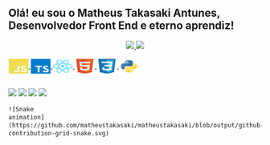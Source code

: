 

<!--
**matheustakasaki/matheustakasaki** is a ✨ _special_ ✨ repository because its `README.md` (this file) appears on your GitHub profile.

Here are some ideas to get you started:

- 🔭 I’m currently working on ...
- 🌱 I’m currently learning ...
- 👯 I’m looking to collaborate on ...
- 🤔 I’m looking for help with ...
- 💬 Ask me about ...
- 📫 How to reach me: ...
- 😄 Pronouns: ...
- ⚡ Fun fact: ...
-->
## Olá! eu sou o Matheus Takasaki Antunes, Desenvolvedor Front End e eterno aprendiz!
<div align="center">
    <a href="https://github.com/matheustakasaki">
        <img height="180em"
            src="https://github-readme-stats.vercel.app/api?username=matheustakasaki&show_icons=true&theme=dracula&include_all_commits=true&count_private=true" />
        <img height="180em"
            src="https://github-readme-stats.vercel.app/api/top-langs/?username=matheustakasaki&layout=compact&langs_count=7&theme=dracula" />
</div>
<div style="display: inline_block"><br>
    <img align="center" alt="Taka-Js" height="30" width="40"
        src="https://raw.githubusercontent.com/devicons/devicon/master/icons/javascript/javascript-plain.svg">
    <img align="center" alt="Taka-Ts" height="30" width="40"
        src="https://raw.githubusercontent.com/devicons/devicon/master/icons/typescript/typescript-plain.svg">
    <img align="center" alt="Taka-React" height="30" width="40"
        src="https://raw.githubusercontent.com/devicons/devicon/master/icons/react/react-original.svg">
    <img align="center" alt="Taka-HTML" height="30" width="40"
        src="https://raw.githubusercontent.com/devicons/devicon/master/icons/html5/html5-original.svg">
    <img align="center" alt="Taka-CSS" height="30" width="40"
        src="https://raw.githubusercontent.com/devicons/devicon/master/icons/css3/css3-original.svg">
    <img align="center" alt="Taka-Python" height="30" width="40"
        src="https://raw.githubusercontent.com/devicons/devicon/master/icons/python/python-original.svg">
</div>

##

<div>
    <a href="https://www.youtube.com/channel/UCV74Jh8x6XEehtT_lD7v-jA" target="_blank"><img
            src="https://img.shields.io/badge/YouTube-FF0000?style=for-the-badge&logo=youtube&logoColor=white"
            target="_blank"></a>
    <a href="https://www.instagram.com/o_taaka/" target="_blank"><img
            src="https://img.shields.io/badge/-Instagram-%23E4405F?style=for-the-badge&logo=instagram&logoColor=white"
            target="_blank"></a>
    <a href="mailto:matheus8antunes@gmail.com"><img
            src="https://img.shields.io/badge/-Gmail-%23333?style=for-the-badge&logo=gmail&logoColor=white"
            target="_blank"></a>
    <a href="https://www.linkedin.com/in/matheus-takasaki-antunes/" target="_blank"><img
            src="https://img.shields.io/badge/-LinkedIn-%230077B5?style=for-the-badge&logo=linkedin&logoColor=white"
            target="_blank"></a>

    ![Snake
    animation](https://github.com/matheustakasaki/matheustakasaki/blob/output/github-contribution-grid-snake.svg)

</div>
